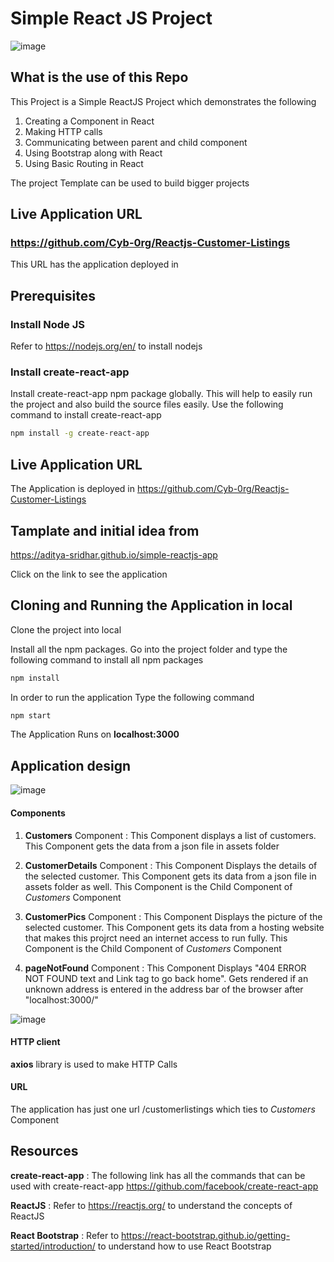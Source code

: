 # Simple React JS Project
![image](https://user-images.githubusercontent.com/50844224/180170250-77bdc78f-2df8-450b-9043-4632cff0b2fb.png)


## What is the use of this Repo

This Project is a Simple ReactJS Project which demonstrates the following
1. Creating a Component in React
2. Making HTTP calls
3. Communicating between parent and child component
4. Using Bootstrap along with React
5. Using Basic Routing in React

The project Template can be used to build bigger projects

## Live Application URL

### https://github.com/Cyb-0rg/Reactjs-Customer-Listings
This URL has the application deployed in

## Prerequisites

### Install Node JS
Refer to https://nodejs.org/en/ to install nodejs

### Install create-react-app
Install create-react-app npm package globally. This will help to easily run the project and also build the source files easily. Use the following command to install create-react-app

```bash
npm install -g create-react-app
```
## Live Application URL

The Application is deployed in https://github.com/Cyb-0rg/Reactjs-Customer-Listings


## Tamplate and initial idea from
https://aditya-sridhar.github.io/simple-reactjs-app


Click on the link to see the application

## Cloning and Running the Application in local

Clone the project into local

Install all the npm packages. Go into the project folder and type the following command to install all npm packages

```bash
npm install
```

In order to run the application Type the following command

```bash
npm start
```

The Application Runs on **localhost:3000**

## Application design

![image](https://user-images.githubusercontent.com/50844224/180167438-5d52f6dd-1259-4051-bd01-d0d799c18cc4.png)


#### Components

1. **Customers** Component : This Component displays a list of customers. This Component gets the data from a json file in assets folder

2. **CustomerDetails** Component : This Component Displays the details of the selected customer. This Component gets its data from a json file in assets folder as well. This Component is the Child Component of *Customers* Component

3. **CustomerPics** Component : This Component Displays the picture of the selected customer. This Component gets its data from a hosting website that makes this projrct need an internet access to run fully. This Component is the Child Component of *Customers* Component

4. **pageNotFound** Component : This Component Displays "404 ERROR NOT FOUND text and Link tag to go back home". Gets rendered if an unknown address is entered in the address bar of the browser after "localhost:3000/"

![image](https://user-images.githubusercontent.com/50844224/180168142-f9d69337-6059-4c2c-9c8e-d490e68c0e2d.png)


#### HTTP client

**axios** library is used to make HTTP Calls

#### URL

The application has just one url /customerlistings which ties to *Customers* Component

## Resources

**create-react-app** : The following link has all the commands that can be used with create-react-app
https://github.com/facebook/create-react-app

**ReactJS** : Refer to https://reactjs.org/ to understand the concepts of ReactJS

**React Bootstrap** : Refer to https://react-bootstrap.github.io/getting-started/introduction/ to understand how to use React Bootstrap
